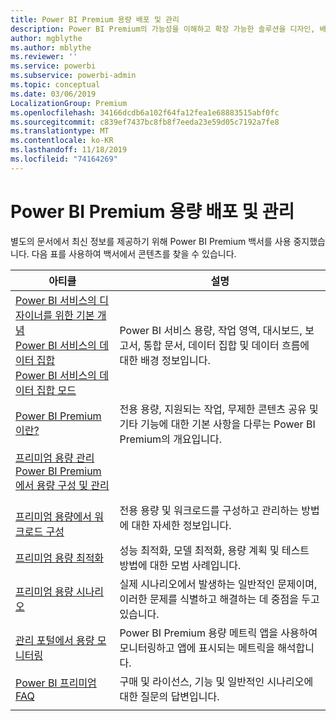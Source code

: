 ```yaml
---
title: Power BI Premium 용량 배포 및 관리
description: Power BI Premium의 가능성을 이해하고 확장 가능한 솔루션을 디자인, 배포, 모니터링 및 문제 해결하는 방법을 알아봅니다.
author: mgblythe
ms.author: mblythe
ms.reviewer: ''
ms.service: powerbi
ms.subservice: powerbi-admin
ms.topic: conceptual
ms.date: 03/06/2019
LocalizationGroup: Premium
ms.openlocfilehash: 34166dcdb6a102f64fa12fea1e68883515abf0fc
ms.sourcegitcommit: c839ef7437bc8fb8f7eeda23e59d05c7192a7fe8
ms.translationtype: MT
ms.contentlocale: ko-KR
ms.lasthandoff: 11/18/2019
ms.locfileid: "74164269"
---
```

# <a name="deploying-and-managing-power-bi-premium-capacities"></a>Power BI Premium 용량 배포 및 관리

별도의 문서에서 최신 정보를 제공하기 위해 Power BI Premium 백서를 사용 중지했습니다. 다음 표를 사용하여 백서에서 콘텐츠를 찾을 수 있습니다.

| 아티클 | 설명 |
|-----|----|
| [Power BI 서비스의 디자이너를 위한 기본 개념](service-basic-concepts.md)</br>[Power BI 서비스의 데이터 집합](service-datasets-understand.md)</br>[Power BI 서비스의 데이터 집합 모드](service-dataset-modes-understand.md) | Power BI 서비스 용량, 작업 영역, 대시보드, 보고서, 통합 문서, 데이터 집합 및 데이터 흐름에 대한 배경 정보입니다. |
| [Power BI Premium이란?](service-premium-what-is.md) | 전용 용량, 지원되는 작업, 무제한 콘텐츠 공유 및 기타 기능에 대한 기본 사항을 다루는 Power BI Premium의 개요입니다. |
| [프리미엄 용량 관리](service-premium-capacity-manage.md)</br>[Power BI Premium에서 용량 구성 및 관리](service-admin-premium-manage.md)
</br>[프리미엄 용량에서 워크로드 구성](service-admin-premium-workloads.md) | 전용 용량 및 워크로드를 구성하고 관리하는 방법에 대한 자세한 정보입니다. |
| [프리미엄 용량 최적화](service-premium-capacity-optimize.md) | 성능 최적화, 모델 최적화, 용량 계획 및 테스트 방법에 대한 모범 사례입니다. |
| [프리미엄 용량 시나리오](service-premium-capacity-scenarios.md) | 실제 시나리오에서 발생하는 일반적인 문제이며, 이러한 문제를 식별하고 해결하는 데 중점을 두고 있습니다. |
| [관리 포털에서 용량 모니터링](service-admin-premium-monitor-portal.md) | Power BI Premium 용량 메트릭 앱을 사용하여 모니터링하고 앱에 표시되는 메트릭을 해석합니다. |
| [Power BI 프리미엄 FAQ](service-premium-faq.md) | 구매 및 라이선스, 기능 및 일반적인 시나리오에 대한 질문의 답변입니다. |
| | |
